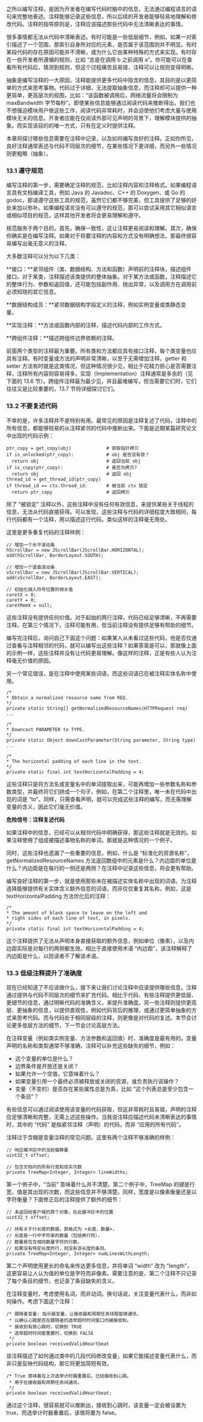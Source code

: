 之所以编写注释，是因为开发者在编写代码时脑中的信息，无法通过编程语言的语句来完整地表述。注释能够记录这些信息，所以后续的开发者能够轻易地理解和修改代码。注释的指导原则是，注释应该描述那些代码中无法清晰表达的事情。

很多事情都无法从代码中清晰表述。有时可能是一些低层细节，例如，如果一对索引描述了一个范围，那索引自身所对应的元素，是否属于该范围则并不明显。有时某段代码的存在原因可能并不清晰，或为什么它由某种特殊的方式来实现。有时存在一些开发者所遵循的规则，比如 “总是在调用 b 之前调用 a”。你可能可以在查看所有代码后，猜测到规则，但这个过程痛苦且易错，注释可以让规则变得明晰。

抽象是编写注释的一大原因，注释能提供更多代码中隐含的信息，其目的是以更简单的方式来思考事物。代码过于详细，无法提取抽象信息，而注释却可以提供一种更简单，更高层次的视图，比如：“该函数被调用后，网络流量将会限制为 maxBandwidth 字节每秒”。即使某些信息能够通过阅读代码来推断得出，我们也不想强迫模块用户做这些工作，阅读代码非常耗时，并会迫使他们考虑大量与使用模块无关的信息。开发者应能在仅阅读外部可见声明的背景下，理解模块提供的抽象。而实现该目的的唯一方式，只有在定义时提供注释。

本章将探讨哪些信息需要在注释中记录，以及如何编写良好的注释。正如你所见，良好注释通常表述与代码不同层次的细节，在某些情况下更详细，而另外一些情况则更粗略（抽象）。

### 13.1 遵守规范

编写注释的第一步，需要确定注释的规范，比如注释内容和注释格式。如果编程语言具有文档编译工具，例如 Java 的 Javadoc、C++ 的 Doxygen、或 Go 的 godoc，那请遵守这些工具的规范，虽然它们都不够完美，但工具提供了足够的好处来加以弥补。如果编程语言没有可以遵守的规范，那可以尝试采用其它相似语言或相似项目的规范，这样其他开发者将会更易理解和遵守。

规范服务于两个目的。首先，确保一致性，这让注释更易阅读和理解。其次，确保你确实是在编写注释。如果对于将要注释的内容和方式没有明确想法，那最终很容易编写出毫无意义的注释。

大多数注释可以分为以下几类：

**接口：**紧邻组件（类、数据结构、方法和函数）声明前的注释块，描述组件接口。对于某类，注释描述该类提供的整体抽象。对于某方法或函数，注释描述它的整体行为、参数和返回值，还可能包括副作用、抛出异常，以及调用方在调用前必须知晓的其它信息。

**数据结构成员：**紧邻数据结构字段定义的注释，例如实例变量或类静态变量。

**实现注释：**方法或函数内部的注释，描述代码内部的工作方式。

**跨组件注释：**描述跨组件边界依赖的注释。

前面两个类型的注释最为重要。所有类和方法都应具有接口注释，每个类变量也应具有注释。有时变量或方法的声明非常清晰，以至于无需增加注释，getter 和 setter 方法有时就是这类情况，但这种情况很少见，相比于花精力担心是否需要注释，注释所有内容则容易得多。实现（Implementation）注释通常是多余的（见下面的 13.6 节）。跨组件注释最为最少见，并且最难编写，但当需要它们时，它们往往又是比较重要的，13.7 节将详细探讨它们。

### 13.2 不要复述代码

不幸的是，许多注释并不是特别有用。最常见的原因是注释复述了代码，注释中的所有信息，都能够轻易的从注释紧邻的代码中推断出来。下面是近期某篇研究论文中出现的代码示例：

```auto
ptr_copy = get_copy(obj)             # 获取指针拷贝
if is_unlocked(ptr_copy):            # obj 是否没有锁？
  return obj                         # 返回当前 obj
if is_copy(ptr_copy):                # 是否为拷贝?
  return obj                         # 返回 obj
thread_id = get_thread_id(ptr_copy)
if thread_id == ctx.thread_id:       # 被当前 ctx 锁定
  return ptr_copy                    # 返回拷贝
```

除了 “被锁定” 注释以外，这些注释中没有任何有效信息，来提供某些关于线程的信息，无法从代码直接获得。可以发现，这些注释与代码的详细程度大致相同，每行代码都有一个注释，用以描述这行代码。类似这样的注释毫无用处。

这里是更多重复代码的注释样例：

```auto
// 增加一个水平滚动条
hScrollBar = new JScrollBar(JScrollBar.HORIZONTAL);
add(hScrollBar, BorderLayout.SOUTH);

// 增加一个竖直滚动条
vScrollBar = new JScrollBar(JScrollBar.VERTICAL);
add(vScrollBar, BorderLayout.EAST);

// 初始化插入符号位置的相关值
caretX = 0;
caretY = 0;
caretMemX = null;
```

这些注释没有提供任何价值。对于起始的两行注释，代码已经足够清晰，不再需要注释。在第三个情况下，注释可能有用，但当前注释没有提供足够有帮助的细节。

编写完注释后，询问自己下面这个问题：如果某人从未看过这些代码，他是否仅通过查看与注释相邻的代码，就可以编写出这些注释？如果答案是可以，那就像上面的示例一样，这些注释并没有让代码更易理解。像这样的注释，正是有些人认为注释毫无价值的原因。

另一个常见错误，是在注释中使用某些词语，而这些词语已在被注释实体名称中使用。

```auto
/*
* Obtain a normalized resource name from REQ.
*/
private static String[] getNormalizedResourceNames(HTTPRequest req) ...

/*
* Downcast PARAMETER to TYPE.
*/
private static Object downCastParameter(String parameter, String type)
...

/*
* The horizontal padding of each line in the text.
*/
private static final int textHorizontalPadding = 4;
```

这些注释只是将方法名或变量名中的单词提取出来，可能再增加一些参数名称和参数类型，并最终将它们拼成一个句子。例如，在第二个注释里，唯一未在代码中出现的词是 “to”。同样，只需查看声明，就可以完成这些注释的编写，而无需理解变量的含义，因此它们毫无价值。

**危险信号：注释复述代码**

如果注释中的信息，已经可以从相邻代码中明确获得，那这些注释就是无效的。如果注释使用了组成被描述事物名称的单词，那就是这种情况的一个例子。

同时，这些注释也遗漏了一些重要的信息，例如，什么是 “标准化的资源名称”，getNormalizedResourceNames 方法返回数组中的元素是什么？内边距的单位是什么？内边距是在每行的一侧还是两侧？在注释中记录这些信息，将会更有帮助。

编写良好注释的第一步，就是使用那些未在被描述实体名称中出现的词语。为注释选择能够提供有关实体含义额外信息的词语，而非仅仅重复其名称。例如，这是 textHorizontalPadding 方法优化后的注释：

```auto
/*
* The amount of blank space to leave on the left and
* right sides of each line of text, in pixels.
*/
private static final int textHorizontalPadding = 4;
```

这个注释提供了无法从声明本身直接获取的额外信息，例如单位（像素），以及内边距实际是对每行的两侧都生效。相比于直接使用术语 “内边距”，该注释解释了内边距是什么，以防读者不了解该术语。

### 13.3 低级注释提升了准确度

现在已经知道了不应该做什么，接下来让我们讨论注释中应该提供哪些信息。注释通过提供与代码不同层次的细节来扩充代码。相比于代码，有些注释提供更低层、更细节的信息，通过明晰代码的准确含义，来提升准确度。另一些注释则提供更高层、更抽象的信息，以提供直观性，例如代码背后的推理，或通过更简单抽象的方式来思考代码。而与代码处于相同层级的注释，则更像是对代码的复述。本节会讨论更多低层方法的细节，下一节会讨论高层方法。

在注释变量（例如类实例变量、方法参数和返回值）时，准确度是最有用的。变量声明的名称和类型通常不够准确，注释可以补充这些缺失的细节，例如：

* 这个变量的单位是什么？
* 边界条件是开放还是关闭？
* 如果允许一个空值，它意味着什么？
* 如果变量引用一个最终必须被释放或关闭的资源，谁负责执行该操作？
* 变量（不变的）是否存在某些属性总是为真，比如 “这个列表总是至少包含一个条目”？

有些信息可以通过阅读使用该变量的代码获取，但这非常耗时且易错，声明的注释应足够清晰和完整，无需上述这些操作。当我说注释应描述代码未清晰表达的事情时，其中的 “代码” 是指紧邻注释（声明）的代码，而非 “应用的所有代码”。

注释过于含糊是变量注释的常见问题。这里有两个注释不够准确的样例：

```auto
// 响应缓冲区中的当前偏移量
uint32_t offset;

// 包含文档内的所有行宽和现实次数
private TreeMap<Integer, Integer> lineWidths;
```

第一个例子中，“当前” 意味着什么并不清楚。第二个例子中，TreeMap 的键是行宽，值是其出现的次数，而这些信息并不够清楚。同样，宽度是以像素衡量还是以字符衡量？下面修正后的注释提供了额外的细节：

```auto
// 未返回给客户端的首个对象，在此缓冲区中的位置
uint32_t offset;

// 持有关于行长度的数据，其格式为 <长度，数量>，
// 长度是一行中字符串的数量（包括换行符），
// 数量是包含相同数量字符的行数。
// 如果没有特定长度的行，则没有该长度的条目。
private TreeMap<Integer, Integer> numLinesWithLength;
```

第二个声明使用更长的命名来传达更多信息，并将单词 “width” 改为 “length”，这更容易让人认为值的单位是字符而非像素。需要注意的是，第二个注释不只记录了每个条目的细节，也记录了条目缺失的含义。

在注释变量时，考虑使用名词，而非动词。换句话说，关注变量代表什么，而非如何操作。考虑下面这个注释：

```auto
/* 跟随者变量: 指示器变量，让接收器和周期任务线程能够通讯，
 * 以确认心跳是否在跟随者的选举超时时间窗口内被接收到。
 * 接收到有效心跳时，切换到 TRUE
 * 选举超时时间窗重置时，切换到 FALSE
 */
private boolean receivedValidHeartbeat
```

该注释描述了如何通过类中的几段代码修改变量，如果它能描述变量代表什么，而非只是反映代码结构，那它将更加简短有效。

```auto
/* True 意味着在上次选举计时器重置后，已经接收到心跳。
 * 用于在接收器和周期任务间通讯。
 */
private boolean receivedValidHeartbeat;
```

通过这个注释，很容易就可以推断出，接收到心跳时，该变量一定会被设置为 true，而选举计时器重置后，该值将置为 false。